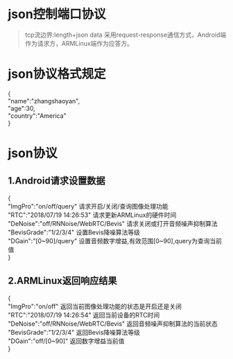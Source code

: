 ﻿# json控制端口协议
>tcp流边界:length+json data
>采用request-response通信方式，Android端作为请求方，ARMLinux端作为应答方。  
# json协议格式规定
{  
	"name":"zhangshaoyan",   
	"age":30,  
	"country":"America"  
}  
# json协议
## 1.Android请求设置数据  
{  
	"ImgPro":"on/off/query"  请求开启/关闭/查询图像处理功能  
	"RTC":"2018/07/19 14:26:53"  请求更新ARMLinux的硬件时间  
	"DeNoise":"off/RNNoise/WebRTC/Bevis"  请求关闭或打开音频噪声抑制算法  
	"BevisGrade":"1/2/3/4"  设置Bevis降噪算法等级  
	"DGain":"[0~90]/query"  设置音频数字增益,有效范围[0~90],query为查询当前值    
}  
## 2.ARMLinux返回响应结果  
{  
	"ImgPro":"on/off"  返回当前图像处理功能的状态是开启还是关闭  
	"RTC":"2018/07/19 14:26:54"  返回当前设备的RTC时间   
	"DeNoise":"off/RNNoise/WebRTC/Bevis"  返回音频噪声抑制算法的当前状态  
	"BevisGrade":"1/2/3/4"  返回Bevis降噪算法等级  
	"DGain":"off/[0~90]"  返回数字增益当前值  
}    

